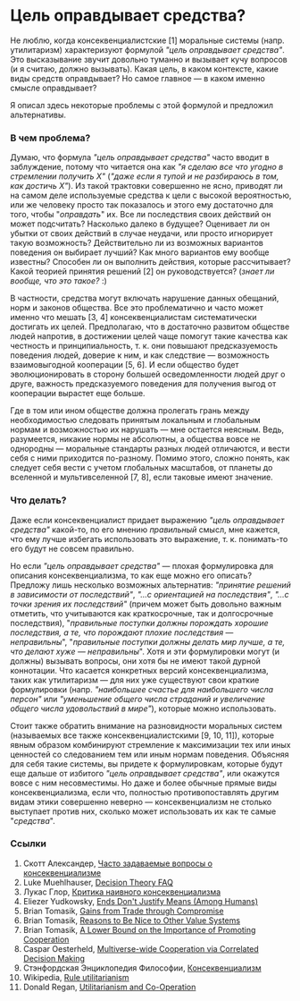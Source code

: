 # Цель оправдывает средства?

Не люблю, когда консеквенциалистские [1] моральные системы (напр. утилитаризм) характеризуют формулой _"цель оправдывает средства"_. Это высказывание звучит довольно туманно и вызывает кучу вопросов (и я считаю, должно вызывать). Какая цель, в каком контексте, какие виды средств оправдывает? Но самое главное — в каком именно смысле оправдывает?

Я описал здесь некоторые проблемы с этой формулой и предложил альтернативы.

### В чем проблема?

Думаю, что формула _"цель оправдывает средства"_ часто вводит в заблуждение, потому что читается она как _"я сделаю все что угодно в стремлении получить X"_ (_"даже если я тупой и не разбираюсь в том, как достичь X"_). Из такой трактовки совершенно не ясно, приводят ли на самом деле используемые средства к цели с высокой вероятностью, или же человеку просто так показалось и этого ему достаточно для того, чтобы "_оправдать_" их. Все ли последствия своих действий он может подсчитать? Насколько далеко в будущее? Оценивает ли он убытки от своих действий в случае неудачи, или просто игнорирует такую возможность? Действительно ли из возможных вариантов поведения он выбирает лучший? Как много вариантов ему вообще известны? Способен ли он выполнить действия, которые рассчитывает? Какой теорией принятия решений [2] он руководствуется? (_знает ли вообще, что это такое?_ :)

В частности, средства могут включать нарушение данных обещаний, норм и законов общества. Все это проблематично и часто может именно что мешать [3, 4] консеквенциалистам систематически достигать их целей. Предполагаю, что в достаточно развитом обществе людей напротив, в достижении целей чаще помогут такие качества как честность и принципиальность, т. к. они повышают предсказуемость поведения людей, доверие к ним, и как следствие — возможность взаимовыгодной кооперации [5, 6]. И если общество будет эволюционировать в сторону большей осведомленности людей друг о друге, важность предсказуемого поведения для получения выгод от кооперации вырастет еще больше.

Где в том или ином обществе должна пролегать грань между необходимостью следовать принятым локальным и глобальным нормам и возможностью их нарушать — мне остается неясным. Ведь, разумеется, никакие нормы не абсолютны, а общества вовсе не однородны — моральные стандарты разных людей отличаются, и вести себя с ними приходится по-разному. Помимо этого, сложно понять, как следует себя вести с учетом глобальных масштабов, от планеты до вселенной и мультивселенной [7, 8], если таковые имеют значение.

### Что делать?

Даже если консеквенциалист придает выражению _"цель оправдывает средства"_ какой-то, по его мнению _правильный_ смысл, мне кажется, что ему лучше избегать использовать это выражение, т. к. понимать-то его будут не совсем правильно.

Но если _"цель оправдывает средства"_ — плохая формулировка для описания консеквенциализма, то как еще можно его описать? Предложу лишь несколько возможных альтернатив: _"принятие решений в зависимости от последствий"_, _"…с ориентацией на последствия"_, _"…с точки зрения их последствий"_ (причем может быть довольно важным отметить, что учитываются как краткосрочные, так и долгосрочные последствия), "_правильные поступки должны порождать хорошие последствия, а те, что порождают плохие последствия — неправильны_", "_правильные поступки должны делать мир лучше, а те, что делают хуже — неправильны_". Хотя и эти формулировки могут (и должны) вызывать вопросы, они хотя бы не имеют такой дурной коннотации. Что касается конкретных версий консеквенциализма, таких как утилитаризм — для них уже существуют свои краткие формулировки (напр. _"наибольшее счастье для наибольшего числа персон"_ или _"уменьшение общего числа страданий и увеличение общего числа удовольствий в мире"_), которые можно использовать.

Стоит также обратить внимание на разновидности моральных систем (называемых все также консеквенциалистскими [9, 10, 11]), которые явным образом комбинируют стремление к максимизации тех или иных ценностей со следованием тем или иным нормам поведения. Объясняя для себя такие системы, вы придете к формулировкам, которые будут еще дальше от избитого _"цель оправдывает средства"_, или окажутся вовсе с ним несовместимы. Но даже и более обычные прямые виды консеквенциализма, если что, полностью противопоставлять другим видам этики совершенно неверно — консеквенциализм не столько выступает против них, сколько может использовать их как те самые "_средства_".

### Ссылки

1.  Скотт Александер, [Часто задаваемые вопросы о консеквенциализме](https://vk.com/wall-199052526_63)
2.  Luke Muehlhauser, [Decision Theory FAQ](https://www.lesswrong.com/posts/zEWJBFFMvQ835nq6h/decision-theory-faq)
3.  Лукас Глор, [Критика наивного консеквенциализма](https://vk.com/wall-199052526_157)
4.  Eliezer Yudkowsky, [Ends Don't Justify Means (Among Humans)](https://www.lesswrong.com/posts/K9ZaZXDnL3SEmYZqB/ends-don-t-justify-means-among-humans)
5.  Brian Tomasik, [Gains from Trade through Compromise](https://longtermrisk.org/gains-from-trade-through-compromise/)
6.  Brian Tomasik, [Reasons to Be Nice to Other Value Systems](https://longtermrisk.org/reasons-to-be-nice-to-other-value-systems/)
7.  Brian Tomasik, [A Lower Bound on the Importance of Promoting Cooperation](https://longtermrisk.org/a-lower-bound-on-the-importance-of-promoting-cooperation/)
8.  Caspar Oesterheld, [Multiverse-wide Cooperation via Correlated Decision Making](https://longtermrisk.org/files/Multiverse-wide-Cooperation-via-Correlated-Decision-Making.pdf)
9.  Стэнфордская Энциклопедия Философии, [Консеквенциализм](https://vk.com/wall-199052526_44)
10.  Wikipedia, [Rule utilitarianism](https://en.wikipedia.org/wiki/Rule_utilitarianism)
11.  Donald Regan, [Utilitarianism and Co-Operation](https://www.utilitarianism.com/utilitarianism-cooperation.pdf)